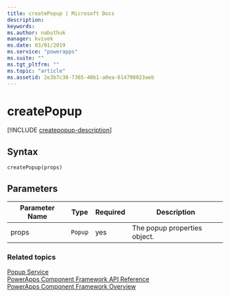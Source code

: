```yaml
---
title: createPopup | Microsoft Docs
description: 
keywords:
ms.author: nabuthuk
manager: kvivek
ms.date: 03/01/2019
ms.service: "powerapps"
ms.suite: ""
ms.tgt_pltfrm: ""
ms.topic: "article"
ms.assetid: 2e3b7c38-7365-40b1-a0ea-614798023aeb
---
```


# createPopup

[!INCLUDE [createpopup-description](includes/createpopup-description.md)]

## Syntax

`createPopup(props)`

## Parameters

| Parameter Name|Type|Required|Description|
| ------------- |----|--------|-----------|
|props|`Popup`|yes|The popup properties object.|


### Related topics

[Popup Service](../popupservice.md)<br/>
[PowerApps Component Framework API Reference](../reference/index.md)<br/>
[PowerApps Component Framework Overview](../overview.md)